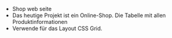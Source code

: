 - Shop web seite
- Das heutige Projekt ist ein Online-Shop. Die Tabelle mit allen Produktinformationen
- Verwende für das Layout CSS Grid.

